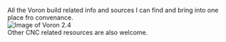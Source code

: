 All the Voron build related info and sources I can find and bring into one place fro convenance.
<span style="padding:25px 0;">   
![Image of Voron 2.4](http://vorondesign.com/images/voron2.4.jpg) </span>
<span style="padding:25px 0;">  
Other CNC related resources are also welcome. </span>
